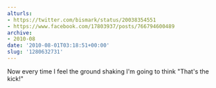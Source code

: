 ```yaml
---
alturls:
- https://twitter.com/bismark/status/20038354551
- https://www.facebook.com/17803937/posts/766794600489
archive:
- 2010-08
date: '2010-08-01T03:18:51+00:00'
slug: '1280632731'
---
```


Now every time I feel the ground shaking I'm going to think "That's the kick!"

